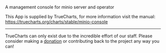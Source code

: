 A management console for minio server and operator

This App is supplied by TrueCharts, for more information visit the manual: https://truecharts.org/charts/stable/minio-console

---

TrueCharts can only exist due to the incredible effort of our staff.
Please consider making a [donation](https://truecharts.org/docs/about/sponsor) or contributing back to the project any way you can!
